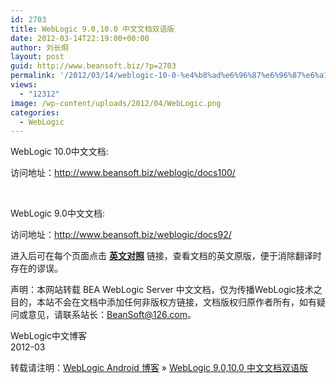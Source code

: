 ```yaml
---
id: 2703
title: WebLogic 9.0,10.0 中文文档双语版
date: 2012-03-14T22:19:00+00:00
author: 刘长炯
layout: post
guid: http://www.beansoft.biz/?p=2703
permalink: '/2012/03/14/weblogic-10-0-%e4%b8%ad%e6%96%87%e6%96%87%e6%a1%a3%ef%bc%88%e8%8b%b1%e6%96%87%e5%af%b9%e7%85%a7%ef%bc%89/'
views:
  - "12312"
image: /wp-content/uploads/2012/04/WebLogic.png
categories:
  - WebLogic
---
```

WebLogic 10.0中文文档:

访问地址：<a href="http://www.beansoft.biz/weblogic/docs100/" target="_blank">http://www.beansoft.biz/weblogic/docs100/</a>

&#160;

WebLogic 9.0中文文档:

访问地址：<http://www.beansoft.biz/weblogic/docs92/>

进入后可在每个页面点击 <span style="text-decoration: underline"><strong>英文对照</strong></span> 链接，查看文档的英文原版，便于消除翻译时存在的谬误。

声明：本网站转载 BEA WebLogic Server 中文文档，仅为传播WebLogic技术之目的，本站不会在文档中添加任何非版权方链接，文档版权归原作者所有，如有疑问或意见，请联系站长：BeanSoft@126.com。

WebLogic中文博客   
2012-03

转载请注明：[WebLogic Android 博客](http://www.beansoft.biz) &raquo; [WebLogic 9.0,10.0 中文文档双语版](http://www.beansoft.biz/2012/03/14/weblogic-10-0-%e4%b8%ad%e6%96%87%e6%96%87%e6%a1%a3%ef%bc%88%e8%8b%b1%e6%96%87%e5%af%b9%e7%85%a7%ef%bc%89/)